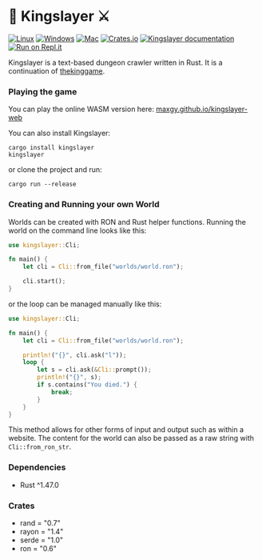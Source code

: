 # 👑 Kingslayer ⚔️

[![Linux](https://github.com/Maxgy/kingslayer/workflows/Linux/badge.svg)](https://github.com/Maxgy/kingslayer/actions?query=workflow%3ALinux)
[![Windows](https://github.com/Maxgy/kingslayer/workflows/Windows/badge.svg)](https://github.com/Maxgy/kingslayer/actions?query=workflow%3AWindows)
[![Mac](https://github.com/Maxgy/kingslayer/workflows/Mac/badge.svg)](https://github.com/Maxgy/kingslayer/actions?query=workflow%3AMac)
[![Crates.io](https://img.shields.io/crates/v/kingslayer)](https://crates.io/crates/kingslayer)
[![Kingslayer documentation](https://docs.rs/kingslayer/badge.svg)](https://docs.rs/kingslayer)
[![Run on Repl.it](https://repl.it/badge/github/Maxgy/kingslayer)](https://repl.it/github/Maxgy/kingslayer)

Kingslayer is a text-based dungeon crawler written in Rust. It is a continuation of [thekinggame](https://github.com/Maxgy/thekinggame).

### Playing the game

You can play the online WASM version here: [maxgy.github.io/kingslayer-web](https://maxgy.github.io/kingslayer-web/)

You can also install Kingslayer:
```
cargo install kingslayer
kingslayer
```

or clone the project and run:
```
cargo run --release
```

### Creating and Running your own World

Worlds can be created with RON and Rust helper functions. Running the world on the command line looks like this:
```rust
use kingslayer::Cli;

fn main() {
    let cli = Cli::from_file("worlds/world.ron");

    cli.start();
}
```
or the loop can be managed manually like this:
```rust
use kingslayer::Cli;

fn main() {
    let cli = Cli::from_file("worlds/world.ron");

    println!("{}", cli.ask("l"));
    loop {
        let s = cli.ask(&Cli::prompt());
        println!("{}", s);
        if s.contains("You died.") {
            break;
        }
    }
}
```
This method allows for other forms of input and output such as within a website. The content for the world can also be passed as a raw string with `Cli::from_ron_str`.

### Dependencies
* Rust ^1.47.0

### Crates
* rand = "0.7"
* rayon = "1.4"
* serde = "1.0"
* ron = "0.6"
